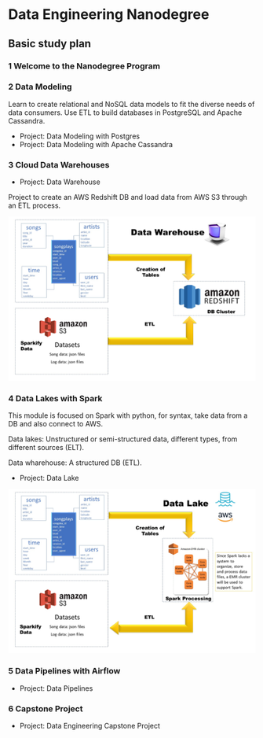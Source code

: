 # Data Engineering Nanodegree

## Basic study plan

### 1 Welcome to the Nanodegree Program

### 2 Data Modeling

Learn to create relational and NoSQL data models to fit the diverse needs of data consumers. Use ETL to build databases in PostgreSQL and Apache Cassandra.

* Project: Data Modeling with Postgres
* Project: Data Modeling with Apache Cassandra

### 3 Cloud Data Warehouses

* Project: Data Warehouse

Project to create an AWS Redshift DB and load data from AWS S3 through an ETL process.

![Diagram](7_Project_3_Data_Warehouse/Data_Warehouse.jpg)

### 4 Data Lakes with Spark

This module is focused on Spark with python, for syntax, take data from a DB and also connect to AWS.

Data lakes: Unstructured or semi-structured data, different types, from different sources (ELT).

Data wharehouse: A structured DB (ETL).

* Project: Data Lake

![Diagram](Images/Data_Lakes.jpg)

### 5 Data Pipelines with Airflow

* Project: Data Pipelines

### 6 Capstone Project

* Project: Data Engineering Capstone Project